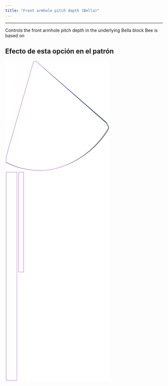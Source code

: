 ```yaml
---
title: "Front armhole pitch depth (Bella)"
---
```


***

Controls the front armhole pitch depth in the underlying Bella block Bee is based on

## Efecto de esta opción en el patrón

![Esta imagen muestra el efecto de esta opción superponiendo varias variantes que tienen un valor diferente para esta opción](bee_frontarmholepitchdepth_sample.svg "Efecto de esta opción en el patrón")
